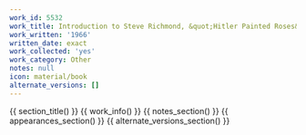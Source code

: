 ```yaml
---
work_id: 5532
work_title: Introduction to Steve Richmond, &quot;Hitler Painted Roses&quot;
work_written: '1966'
written_date: exact
work_collected: 'yes'
work_category: Other
notes: null
icon: material/book
alternate_versions: []
---
```


{{ section_title() }}
{{ work_info() }}
{{ notes_section() }}
{{ appearances_section() }}
{{ alternate_versions_section() }}